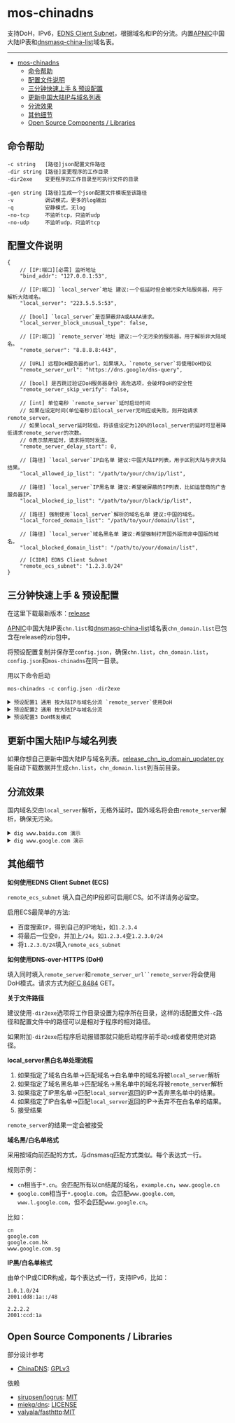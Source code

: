# mos-chinadns

支持DoH，IPv6，[EDNS Client Subnet](https://tools.ietf.org/html/rfc7871)，根据域名和IP的分流。内置[APNIC](https://ftp.apnic.net/apnic/stats/apnic/delegated-apnic-latest)中国大陆IP表和[dnsmasq-china-list](https://github.com/felixonmars/dnsmasq-china-list)域名表。

---

- [mos-chinadns](#mos-chinadns)
  - [命令帮助](#命令帮助)
  - [配置文件说明](#配置文件说明)
  - [三分钟快速上手 & 预设配置](#三分钟快速上手--预设配置)
  - [更新中国大陆IP与域名列表](#更新中国大陆ip与域名列表)
  - [分流效果](#分流效果)
  - [其他细节](#其他细节)
  - [Open Source Components / Libraries](#open-source-components--libraries)

## 命令帮助

    -c string   [路径]json配置文件路径
    -dir string [路径]变更程序的工作目录
    -dir2exe    变更程序的工作目录至可执行文件的目录

    -gen string [路径]生成一个json配置文件模板至该路径
    -v          调试模式，更多的log输出
    -q          安静模式，无log
    -no-tcp     不监听tcp，只监听udp
    -no-udp     不监听udp，只监听tcp

## 配置文件说明

    {
        // [IP:端口][必需] 监听地址
        "bind_addr": "127.0.0.1:53", 

        // [IP:端口] `local_server`地址 建议:一个低延时但会被污染大陆服务器，用于解析大陆域名。
        "local_server": "223.5.5.5:53",     

        // [bool] `local_server`是否屏蔽非A或AAAA请求。
        "local_server_block_unusual_type": false,

        // [IP:端口] `remote_server`地址 建议:一个无污染的服务器。用于解析非大陆域名。   
        "remote_server": "8.8.8.8:443", 

        // [URL] 远程DoH服务器的url，如果填入，`remote_server`将使用DoH协议
        "remote_server_url": "https://dns.google/dns-query",  

        // [bool] 是否跳过验证DoH服务器身份 高危选项，会破坏DoH的安全性
        "remote_server_skip_verify": false, 

        // [int] 单位毫秒 `remote_server`延时启动时间
        // 如果在设定时间(单位毫秒)后local_server无响应或失败，则开始请求remote_server。
        // 如果local_server延时较低，将该值设定为120%的local_server的延时可显著降低请求remote_server的次数。
        // 0表示禁用延时，请求将同时发送。
        "remote_server_delay_start": 0, 

        // [路径] `local_server`IP白名单 建议:中国大陆IP列表，用于区别大陆与非大陆结果。
        "local_allowed_ip_list": "/path/to/your/chn/ip/list", 

        // [路径] `local_server`IP黑名单 建议:希望被屏蔽的IP列表，比如运营商的广告服务器IP。
        "local_blocked_ip_list": "/path/to/your/black/ip/list",
        
        // [路径] 强制使用`local_server`解析的域名名单 建议:中国的域名。
        "local_forced_domain_list": "/path/to/your/domain/list",

        // [路径] `local_server`域名黑名单 建议:希望强制打开国外版而非中国版的域名。
        "local_blocked_domain_list": "/path/to/your/domain/list",

        // [CIDR] EDNS Client Subnet 
        "remote_ecs_subnet": "1.2.3.0/24"
    }

## 三分钟快速上手 & 预设配置

在这里下载最新版本：[release](https://github.com/IrineSistiana/mos-chinadns/releases)

[APNIC](https://ftp.apnic.net/apnic/stats/apnic/delegated-apnic-latest)中国大陆IP表`chn.list`和[dnsmasq-china-list](https://github.com/felixonmars/dnsmasq-china-list)域名表`chn_domain.list`已包含在release的zip包中。

将预设配置复制并保存至`config.json`，确保`chn.list`，`chn_domain.list`，`config.json`和`mos-chinadns`在同一目录。

用以下命令启动

    mos-chinadns -c config.json -dir2exe

<details><summary><code>预设配置1 通用 按大陆IP与域名分流 `remote_server`使用DoH</code></summary><br>

使用中国大陆IP表`chn.list`和域名表`chn_domain.list`分流。国内域名使用`阿里云DNS`解析，国际域名使用[Google DoH](https://developers.google.com/speed/public-dns/docs/doh)解析。

    {
        "bind_addr": "127.0.0.1:53",
        "local_server": "223.5.5.5:53",
        "remote_server": "8.8.8.8:443",
        "remote_server_url": "https://dns.google/dns-query",
        "local_allowed_ip_list": "./chn.list",
        "local_forced_domain_list": "./chn_domain.list"
    }

</details>

<details><summary><code>预设配置2 通用 按大陆IP与域名分流</code></summary><br>

使用中国大陆IP表`chn.list`和域名表`chn_domain.list`分流。国内域名使用`阿里云DNS`解析，国际域名使用`OpenDNS`解析。

    {
        "bind_addr": "127.0.0.1:53",
        "local_server": "223.5.5.5:53",
        "remote_server": "208.67.222.222:443",
        "local_allowed_ip_list": "./chn.list",
        "local_forced_domain_list": "./chn_domain.list"
    }

</details>

<details><summary><code>预设配置3 DoH转发模式</code></summary><br>

使用[Google DoH](https://developers.google.com/speed/public-dns/docs/doh)作为上游服务器。无分流。建议启用ECS使解析更精确。[如何启用?](#其他细节)

    {
        "bind_addr": "127.0.0.1:53",
        "remote_server": "8.8.8.8:443",
        "remote_server_url": "https://dns.google/dns-query",
    }

如果你正在找一个最简单的DoH转发器，建议使用[mos-doh-client](https://github.com/IrineSistiana/mos-doh-client)。无需配置，命令行启动。

</details>

## 更新中国大陆IP与域名列表

如果你想自己更新中国大陆IP与域名列表。[release_chn_ip_domain_updater.py](https://github.com/IrineSistiana/mos-chinadns/blob/master/release_chn_ip_domain_updater.py)能自动下载数据并生成`chn.list`，`chn_domain.list`到当前目录。

## 分流效果

国内域名交由`local_server`解析，无格外延时。国外域名将会由`remote_server`解析，确保无污染。

<details><summary><code>dig www.baidu.com 演示</code></summary><br>

    ubuntu@ubuntu:~$ dig www.baidu.com @192.168.1.1 -p5455

    ; <<>> DiG 9.11.3-1ubuntu1.11-Ubuntu <<>> www.baidu.com @192.168.1.1 -p5455
    ;; global options: +cmd
    ;; Got answer:
    ;; ->>HEADER<<- opcode: QUERY, status: NOERROR, id: 57335
    ;; flags: qr rd ra; QUERY: 1, ANSWER: 3, AUTHORITY: 0, ADDITIONAL: 1

    ;; OPT PSEUDOSECTION:
    ; EDNS: version: 0, flags:; udp: 4096
    ;; QUESTION SECTION:
    ;www.baidu.com.			IN	A

    ;; ANSWER SECTION:
    www.baidu.com.		561	IN	CNAME	www.a.shifen.com.
    www.a.shifen.com.	250	IN	A	36.152.44.96
    www.a.shifen.com.	250	IN	A	36.152.44.95

    ;; Query time: 4 msec
    ;; SERVER: 192.168.1.1#5455(192.168.1.1)
    ;; WHEN: Sun Mar 15 18:17:55 PDT 2020
    ;; MSG SIZE  rcvd: 149

</details>

<details><summary><code>dig www.google.com 演示</code></summary><br>

    ubuntu@ubuntu:~$ dig www.google.com @192.168.1.1 -p5455

    ; <<>> DiG 9.11.3-1ubuntu1.11-Ubuntu <<>> www.google.com @192.168.1.1 -p5455
    ;; global options: +cmd
    ;; Got answer:
    ;; ->>HEADER<<- opcode: QUERY, status: NOERROR, id: 2719
    ;; flags: qr rd ra; QUERY: 1, ANSWER: 6, AUTHORITY: 0, ADDITIONAL: 1

    ;; OPT PSEUDOSECTION:
    ; EDNS: version: 0, flags:; udp: 512
    ;; QUESTION SECTION:
    ;www.google.com.			IN	A

    ;; ANSWER SECTION:
    www.google.com.		280	IN	A	74.125.68.99
    www.google.com.		280	IN	A	74.125.68.105
    www.google.com.		280	IN	A	74.125.68.104
    www.google.com.		280	IN	A	74.125.68.103
    www.google.com.		280	IN	A	74.125.68.106
    www.google.com.		280	IN	A	74.125.68.147

    ;; Query time: 72 msec
    ;; SERVER: 192.168.1.1#5455(192.168.1.1)
    ;; WHEN: Sun Mar 15 18:19:20 PDT 2020
    ;; MSG SIZE  rcvd: 223

</details>

## 其他细节

**如何使用EDNS Client Subnet (ECS)**

`remote_ecs_subnet` 填入自己的IP段即可启用ECS。如不详请务必留空。

启用ECS最简单的方法:

- 百度搜索`IP`，得到自己的IP地址，如`1.2.3.4`
- 将最后一位变`0`，并加上`/24`。如`1.2.3.4`变`1.2.3.0/24`
- 将`1.2.3.0/24`填入`remote_ecs_subnet`

**如何使用DNS-over-HTTPS (DoH)**

填入同时填入`remote_server`和`remote_server_url``remote_server`将会使用DoH模式。请求方式为[RFC 8484](https://tools.ietf.org/html/rfc8484) GET。

**关于文件路径**

建议使用`-dir2exe`选项将工作目录设置为程序所在目录，这样的话配置文件`-c`路径和配置文件中的路径可以是相对于程序的相对路径。

如果附加`-dir2exe`后程序启动报错那就只能启动程序前手动`cd`或者使用绝对路径。

**local_server黑白名单处理流程**

1. 如果指定了域名白名单->匹配域名->白名单中的域名将被`local_server`解析
2. 如果指定了域名黑名单->匹配域名->黑名单中的域名将被`remote_server`解析
3. 如果指定了IP黑名单->匹配`local_server`返回的IP->丢弃黑名单中的结果。
4. 如果指定了IP白名单->匹配`local_server`返回的IP->丢弃不在白名单的结果。
5. 接受结果

`remote_server`的结果一定会被接受

**域名黑/白名单格式**

采用按域向前匹配的方式，与dnsmasq匹配方式类似。每个表达式一行。

规则示例：

* `cn`相当于`*.cn`。会匹配所有以cn结尾的域名，`example.cn`，`www.google.cn`
* `google.com`相当于`*.google.com`。会匹配`www.google.com`, `www.l.google.com`，但不会匹配`www.google.cn`。

比如：

    cn
    google.com
    google.com.hk
    www.google.com.sg

**IP黑/白名单格式**

由单个IP或CIDR构成，每个表达式一行，支持IPv6，比如：

    1.0.1.0/24
    2001:dd8:1a::/48

    2.2.2.2
    2001:ccd:1a

## Open Source Components / Libraries

部分设计参考

* [ChinaDNS](https://github.com/shadowsocks/ChinaDNS): [GPLv3](https://github.com/shadowsocks/ChinaDNS/blob/master/COPYING)

依赖

* [sirupsen/logrus](https://github.com/sirupsen/logrus): [MIT](https://github.com/sirupsen/logrus/blob/master/LICENSE)
* [miekg/dns](https://github.com/miekg/dns): [LICENSE](https://github.com/miekg/dns/blob/master/LICENSE)
* [valyala/fasthttp](https://github.com/valyala/fasthttp):[MIT](https://github.com/valyala/fasthttp/blob/master/LICENSE)
